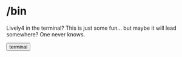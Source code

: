 # /bin

Lively4 in the terminal? This is just some fun... but maybe it will lead somewhere? One never knows.


<button onclick='lively.openComponentInWindow("lively-terminal")'>terminal</button>

